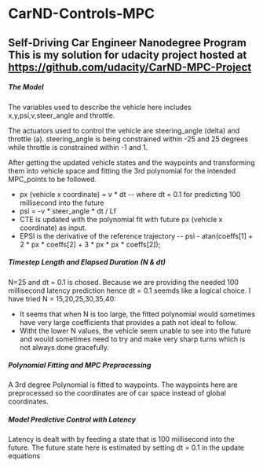# CarND-Controls-MPC
Self-Driving Car Engineer Nanodegree Program
This is my solution for udacity project hosted at https://github.com/udacity/CarND-MPC-Project
---

##### The Model

The variables used to describe the vehicle here includes x,y,psi,v,steer_angle and throttle.

The actuators used to control the vehicle are steering_angle (delta) and throttle (a). steering_angle is being constrained within -25 and 25 degrees while throttle is constrained within -1 and 1.

After getting the updated vehicle states and the waypoints and transforming them into vehicle space and fitting the 3rd polynomial for the intended MPC_points to be followed. 
 - px (vehicle x coordinate) = v * dt
 -- where dt = 0.1 for predicting 100 millisecond into the future
 - psi = -v * steer_angle * dt / Lf
 - CTE is updated with the polynomial fit with future px (vehicle x coordinate) as input. 
 - EPSI is the derivative of the reference trajectory
 -- psi - atan(coeffs[1] + 2 * px * coeffs[2] + 3 * px * px * coeffs[2]);

##### Timestep Length and Elapsed Duration (N & dt)

N=25 and dt = 0.1 is chosed.
Because we are providing the needed 100 millisecond latency prediction hence dt = 0.1 seemds like a logical choice. 
I have tried N = 15,20,25,30,35,40: 
  - It seems that when N is too large, the fitted polynomial would sometimes have very large coefficients that provides a path not ideal to follow.
  - Witht the lower N values, the vehicle seem unable to see into the future and would sometimes need to try and make very sharp turns which is not always done gracefully.

##### Polynomial Fitting and MPC Preprocessing

A 3rd degree Polynomial is fitted to waypoints. The waypoints here are preprocessed so the coordinates are of car space instead of global coordinates.

##### Model Predictive Control with Latency

Latency is dealt with by feeding a state that is 100 millisecond into the future. The future state here is estimated by setting dt = 0.1 in the update equations

